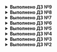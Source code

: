 <details>
<summary><b>Выполнено ДЗ №9</b></summary>

 - [X] Основное ДЗ

## В процессе сделано:
 - Создан образ докера с включеным модулем stub_status
 - Установлен прометеус через helm3 - и так хватает в жизне заморочек :)
 - Создан деплоймент с включенным nginx exporter
 - создан сервис
 - создан сервис монитор
 
## PR checklist:
 - [X] Выставлен label с темой домашнего задания
</details>

<details>
<summary><b>Выполнено ДЗ №8</b></summary>

 - [X] Основное ДЗ
 - [X] Задания со *

## В процессе сделано:
 - Задание по CRD: выставленны все поля как обязательные
 - MySQL контроллер: Поправлены темплейты, а также добавлено удаление PV котое не удалялось хотя и есть в зависимостях. Самописный
   Вопрос: почему объект создался, хотя мы создали CR, до того, как запустили контроллер?
   Согласно документации https://kopf.readthedocs.io/en/latest/walkthrough/starting/ это нрмальное поведение, и скорее всего при запуске оператора kopf смотрит events.events.k8s.io и от туда выберает нужные события.
 - Деплой оператора: из образа docker.io/vii98/mysql-operator:latest
 - Проверки ручные прошли
 - Задание со звездой 1: В конце функции ставится:
   ```python
      return {'message': f"mysql-instance created {r_result} restore-job"}
   ```
   который и отображается в статусе
   `r_result` берется в зависимости от успешности выполнения:
   ```python
   api.create_namespaced_job('default', restore_job)
   ```
   результат:
```bash
[vii@localhost deploy]$ kubectl describe mysqls.otus.homework mysql-instance | grep ^Status -A2
Status:
  mysql_on_create:
    Message:  mysql-instance created with restore-job
```
 - Задание со звездой 2: выполнено
   Работает:
   ```bash
   [vii@localhost deploy]$ export MYSQLPOD=$(kubectl get pods -l app=mysql-instance -o jsonpath="{.items[*].metadata.name}")
   [vii@localhost deploy]$ kubectl exec -it $MYSQLPOD -- mysql -potuspassword -e "select * from test;" otus-database
   mysql: [Warning] Using a password on the command line interface can be insecure.
   +----+-------------+
   | id | name        |
   +----+-------------+
   |  1 | some data   |
   |  2 | some data-2 |
   +----+-------------+
   [vii@localhost deploy]$ kubectl patch mysqls.otus.homework mysql-instance --patch "$(echo -e 'spec:\n  password: otuspassword1')" --type=merge
   mysql.otus.homework/mysql-instance patched
   [vii@localhost deploy]$ kubectl exec -it $MYSQLPOD -- mysql -potuspassword -e "select * from test;" otus-database
   mysql: [Warning] Using a password on the command line interface can be insecure.
   ERROR 1045 (28000): Access denied for user 'root'@'localhost' (using password: YES)
   command terminated with exit code 1
   [vii@localhost deploy]$ kubectl exec -it $MYSQLPOD -- mysql -potuspassword1 -e "select * from test;" otus-database
   mysql: [Warning] Using a password on the command line interface can be insecure.
   +----+-------------+
   | id | name        |
   +----+-------------+
   |  1 | some data   |
   |  2 | some data-2 |
   +----+-------------+
   ```
```python
@kopf.on.update('mysqls', field='spec.password') #Подписываемся на события из mysqls с изменением в поле spec.password
def update_pass(spec, name, old, new, status, namespace, logger, **kwargs):
    api_instance = kubernetes.client.api.core_v1_api.CoreV1Api()
    result = api_instance.list_namespaced_pod(namespace, label_selector="app="+name, watch=False) #Ищем нужный под
    exec_command = [
            '/bin/sh',
            '-c',
            f"mysql -u root -p{ old } -e \"update user set authentication_string=password(\'{new}\') where user='root';FLUSH PRIVILEGES;\" mysql"] #Формируем команду которая сменит пароль
    if len(result.items) == 1: #На всякий случай проверяем что под нашелся и он один
        if result.items[0].status.phase == 'Running': #На всякий случай проверяем что он в статусе Running
            resp = kubernetes.stream.stream(api_instance.connect_get_namespaced_pod_exec,  result.items[0].metadata.name,  namespace,  command=exec_command,  stderr=True, stdin=True, stdout=True, tty=False) #Меняем пароль
            print(f"{resp}") #Для дебага :)
```

## PR checklist:
 - [X] Выставлен label с темой домашнего задания
</details>


<details>
<summary><b>Выполнено ДЗ №7</b></summary>

 - [X] Основное ДЗ
 - [X] Задания со * но не все

## В процессе сделано:
 - Установлен nginx-ingress
 - Установлен cert-manager в лабе указан 0.16.1 но он не актуален т.к. происходит генерация сертификата подписанного устаревшим корневым сертификатом. Установлена паследняя версия
 - cert-manager Самостоятельное задание: Создан ClusterIssuer
 - chartmuseum установлен сертификат валидный
 - chartmuseum | Задание со зведой - частично выполнено в harbor
 - harbor установлена последняя версия т.к. та что в задании не запускается, скачан оригинальный values.yaml и прописынны нужные значения. Сертификат выдался валидный.
 - Используем helmfile | Задание со звездой: выполнено
 - Создаем свой helm chart: создан микросервис frontend, шаблонизирован, и добавлен в зависимость к hipster-shop.
 - Создаем свой helm chart | Задание со звездой: вынесен как микросервис Redis и зависимость реализованна через requirements.yaml, работаспособность сохранена
 - Проверка: т.к. поднят harbor у нас, туда были поменщены репы и возможность установки появилась
 - Kubecfg: вынесены сервисы paymentservice и shippingservice. При добавлении libsonnet из домашнего задания не работло т.к. у деплоймента apiVersion указывалось apps/v1beta2, а это уже не работает.
   Поледняя версия тоже не работала. Т.о. была скачана старая версия libsonnet и поправлена локально.
 - Задание со звездой по другим решение на основе jsonnet, не выполнено.
 - Kustomize выполнено

## PR checklist:
 - [X] Выставлен label с темой домашнего задания
</details>

<details>
<summary><b>Выполнено ДЗ №6</b></summary>

 - [X] Основное ДЗ
 - [X] Задания со *

## В процессе сделано:
 - Скопироаны и препенены фаилы minio-statefulset.yaml и minio-headless-service.yaml
 - Создан фаил секретов minio-secrets.yaml и переделан statefulSet на использование секретов.

## Как запустить проект:
 - Применить манифесты kubectl apply -f *.yaml

## Как проверить работоспособность:
 - mc *

## PR checklist:
 - [X] Выставлен label с темой домашнего задания
 - [X] Выставлена метка Review Required
</details>

<details>
<summary><b>Выполнено ДЗ №5</b></summary>

 - [X] Основное ДЗ
 - [X] Задания со *

## В процессе сделано:
 - Добавление проверок Pod - выполнено
   Вопрос для самопроверки: по идее мы имеем дело с микросервисами, и у нас один основной процесс если он не работает то не будет работать все, но у нас может быть бекенд (2 сервиса в одном контейнере) который работает с фронтендом например по unix.socket...
 - Создание объекта Deployment - выполено
   Сомастоятельная работа по Deployment - выполено
 - Добавление сервисов в кластер ( ClusterIP ) - выполнено
 - Включение режима балансировки IPVS - выполнено
 - Установка MetalLB в Layer2-режиме - выполнено
 - Добавление сервиса LoadBalancer - выполнено
 - Установка Ingress-контроллера и прокси ingress-nginx - выполнено
 - Создание правил Ingress - выполнено

## Как запустить проект:
 - Применить манифесты kubectl apply -f *.yaml

## Как проверить работоспособность:
 - curl
 - Веббраузер

## PR checklist:
 - [X] Выставлен label с темой домашнего задания
</details>

<details>
<summary><b>Выполнено ДЗ №4</b></summary>

 - [X] Основное ДЗ

## В процессе сделано:
 - Пункт 1: Созданы и применены манифест файлы для задачи 1;
 - Пункт 2: Созданы и применены манифест файлы для задачи 2;
 - Пункт 3: Созданы и применены манифест файлы для задачи 3;

## Как запустить проект:
 - Применить манифесты kubectl apply -f *.yaml

## Как проверить работоспособность:
 - kubectl get ns
 - kubectl get pods
 - kubectl get sa [-n NameSpace]
 - kubectl describe sa USER
 - kubectl get clusterrole [-n NameSpace]
 - kubectl get role [-n NameSpace]
 - kubectl get clusterrolebindings [-n NameSpace]
 - kubectl get rolebindings [-n NameSpace]
 - kubectl auth can-i VERB pods -A --as system:serviceaccount:default:USER

## PR checklist:
 - [X] Выставлен label с темой домашнего задания
</details>

<details>
<summary><b>Выполнено ДЗ №3</b></summary>

 - [X] Основное ДЗ
 - [X] Задания со *

## В процессе сделано:
 - Пункт 1:
    - Уcтановлен kind
    - Из манифест файла kind-config.yaml развернут кластер
    - Создан манифест файл frontend-replicaset.yaml и проведено тестирование
    - Cоздан манифест файл paymentservice-replicaset.yaml
    - Cоздан манифест файл paymentservice-deployment.yaml и развернут Deployment
    - Проведено обновление образов и пересоздание Pods
    - Проведен откат к передыдущей версии образа.
    - Создан манифес frontend-deployment.yaml и проведено тестирование readinessProde.
  Type     Reason     Age               From               Message
  ----     ------     ----              ----               -------
  Normal   Started    65s               kubelet            Started container server
  Warning  Unhealthy  7s (x5 over 47s)  kubelet            Readiness probe failed: HTTP probe failed with statuscode: 404	

    Контролер ReplicaSet отслеживает только изменеия в ключе replicas и соответсвие запущеных pods и не следит за остальными 
изменениями в манифест файле. Для отслеживания именений замены имиджа, необходимо использовать Deployment.

 - Дополнительное задание 1:
    - Созданы манифест фаqлы: paymentservice-deployment-bg.yaml и paymentservice-deployment-reverse.yaml
    - Протестированы стратегии обновления Deployment: blue-green и Reverse Rolling Update

 - Дополнительное задание 2:
    - Сгенерирован frontend-pod-healthy.yaml
    - После исправления файла frontend-pod-healthy.yaml запущенный pod в статусе Running

 - Дополнительное задание 3:
    - Для деплоя на master nodes необходимо добавить в манифест файл node-exporter-daemonset.yaml
    ключ tolerations и соответствующие параметры.
```	
    tolerations:
      - key: node-role.kubernetes.io/master
        operator: Exists
        effect: NoSchedule	
```

## Как запустить проект:
 - Создать кластер kind create cluster --config kind-config.yaml
 - Создать Pods командой kubectl apply -f *.yaml

## Как проверить работоспособность:
 - Настроить форвардинг портов для pod коммандой: kubectl port-forward --address 0.0.0.0 kubectl port-forward node-exporter-* 9100:9100
 - Выполнить запрос curl localhost:9100/metrics

## PR checklist:
 - [X] Выставлен label с темой домашнего задания
</details>

<details>
<summary><b>Выполнено ДЗ №2</b></summary>

 - [X] Основное ДЗ
 - [X] Задание со *

## В процессе сделано:

 - Пункт 1:
    - Уcтановлен kubectl
    - Установлен minikube
    - Cоздан Dockerfile, в котором описан образ web сервера на nginx
    - Cобран докер образ и размещен в Container Registry Docker Hub
    - Создан манифест файл web-pod.yaml

 - Пункт 2:
    - Собран и загружен образ Hipster Shop
    - Сгенерирован frontend-pod-healthy.yaml
    - После исправления файла frontend-pod-healthy.yaml запущенный pod в статусе Running	

## Как запустить проект:
 - Создать манифест файл web-pod.yaml
 - Создать pod командой kubectl apply -f web-pod.yaml

## Как проверить работоспособность:
 - Настроить форвардинг портов для pod коммандой: kubectl port-forward --address 0.0.0.0 pod/web 8000:8000
 - Перейти по ссылке http://localhost:8000/index.html

## PR checklist:
 - [X] Выставлен label с темой домашнего задания
</details>
